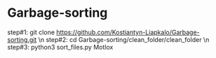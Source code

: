 # Garbage-sorting
step#1: git clone https://github.com/Kostiantyn-Liapkalo/Garbage-sorting.git \n
step#2: cd Garbage-sorting/clean_folder/clean_folder \n
step#3: python3 sort_files.py Motlox

